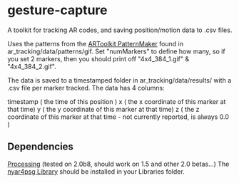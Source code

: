 gesture-capture
===============

A toolkit for tracking AR codes, and saving position/motion data to .csv files.

Uses the patterns from the [ARToolkit PatternMaker](http://www.cs.utah.edu/gdc/projects/augmentedreality/) found in ar_tracking/data/patterns/gif. Set "numMarkers" to define how many, so if you set 2 markers, then you should print off "4x4_384_1.gif" & "4x4_384_2.gif".

The data is saved to a timestamped folder in ar_tracking/data/results/ with a .csv file per marker tracked. The data has 4 columns:

timestamp ( the time of this position )
x ( the x coordinate of this marker at that time)
y ( the y coordinate of this marker at that time)
z ( the z coordinate of this marker at that time - not currently reported, is always 0.0 )


Dependencies
------------

[Processing](http://processing.org) (tested on 2.0b8, should work on 1.5 and other 2.0 betas...)
The [nyar4psg Library](http://nyatla.jp/nyartoolkit/wp/) should be installed in your Libraries folder.



